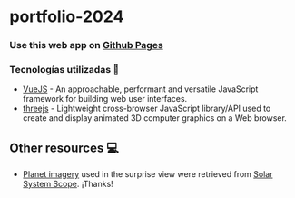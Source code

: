 # portfolio-2024

### Use this web app on [Github Pages](https://martinafsa.github.io/)

### Tecnologías utilizadas :wrench:
* [VueJS](https://vuejs.org/) - An approachable, performant and versatile JavaScript framework for building web user interfaces.
* [threejs](https://threejs.org/) - Lightweight cross-browser JavaScript library/API used to create and display animated 3D computer graphics on a Web browser.

## Other resources :computer:
* [Planet imagery](https://www.solarsystemscope.com/textures/)  used in the surprise view were retrieved from [Solar System Scope](https://www.solarsystemscope.com/). ¡Thanks!
